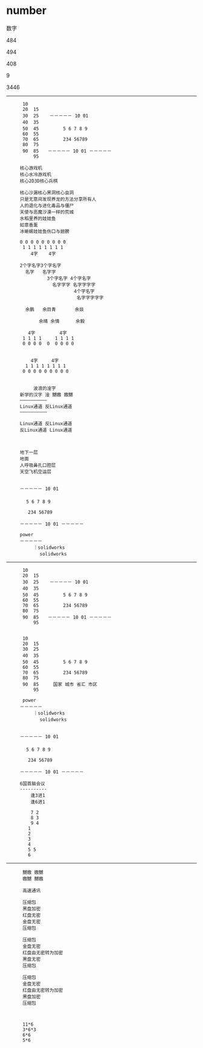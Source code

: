# number
数字

484

494

408

9

3446

-----------

          10
          20  15
          30  25    －－－－－ 10 01 
          40  35　　　　　 
          50  45    　　　5 6 7 8 9 
          60  55                    
          70  65         234 56789
          80  75    
          90  85　　－－－－－ 10 01 －－－－－
              95

         核心游戏机
         核心水冷游戏机
         核心2D3D核心兵棋
         
         核心沙漏核心黑洞核心虫洞
         只是无意间发现养龙的方法分享所有人
         人的退化与进化毒品与僵尸
         天使与恶魔沙漠一样的荒城
         水稻里养的娃娃鱼
         如意香薰
         冰蜥蜴娃娃鱼伤口与翅膀
         
         0 0 0 0 0 0 0 0 0
          1 1 1 1 1 1 1 1       
             4字    4字
              
         2个字名字3个字名字
           名字   名字字  
                   3个字名字 4个字名字
                     名字字字 名字字字字
                             4个字名字
                              名字字字字字

           余鹏   余目青       余燚

                余晴 余情      余毅

            4字         4字
          1 1 1 1     1 1 1 1
          0 0 0 0  0  0 0 0 0


             4字     4字
           1 1 1 1 1 1 1 1
          0 0 0 0 0 0 0 0 0 


              波浪的淦字
         新学的汉字 淦 嬲嫐 嫐嬲
         ——————————
         Linux通道 反Linux通道
         ——————————         
         
         Linux通道 反Linux通道
         反Linux通道 Linux通道
         
         
         
         地下一层
         地面
         人呼吸鼻孔口腔层
         天空飞机空运层
         
         
         －－－－－ 10 01 
         　　　　　 
       　 　5 6 7 8 9 
                            
            234 56789
             
         －－－－－ 10 01 －－－－－
         
         power
         －－－－－
         　　　｜solidworks
           　  　solidworks

-----------

          10
          20  15
          30  25    －－－－－ 10 01 
          40  35　　　　　 
          50  45    　　　5 6 7 8 9 
          60  55                    
          70  65         234 56789
          80  75    
          90  85　　－－－－－ 10 01 －－－－－
              95


          10
          20  15
          30  25     
          40  35　　　　　 
          50  45    　　　5 6 7 8 9 
          60  55                    
          70  65         234 56789
          80  75    
          90  85　　  国家 城市 省汇 市区
              95

          power
         －－－－－
         　　　｜solidworks
           　  　solidworks


         －－－－－ 10 01 
         　　　　　 
       　 　5 6 7 8 9 
                            
            234 56789
             
         －－－－－ 10 01 －－－－－

         6国首脑会议
         ----------
             逢3进1
             逢6进1

             7 2
             8 3
             9 4
            1  
            2
            3
            4
            5 5
            6


----------

          嬲嫐 嫐嬲
          嫐嬲 嬲嫐

          高速通讯
          
          压缩包
          黑盘加密
          红盘无密
          金盘无密
          压缩包
          
          压缩包
          金盘无密
          红盘由无密转为加密
          黑盘无密
          压缩包
          
          压缩包
          金盘无密
          红盘由无密转为加密
          黑盘加密
          压缩包
          
          
          
          11*6
          3*6*3
          6*6
          5*6
          
          
          
          
          
          
          
